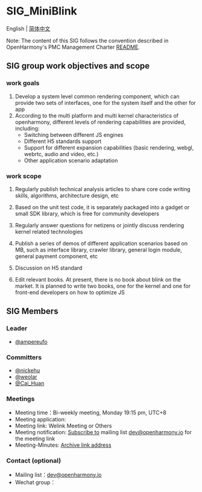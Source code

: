 # SIG_MiniBlink
English | [简体中文](./sig_miniblink_cn.md)

Note: The content of this SIG follows the convention described in OpenHarmony's PMC Management Charter [README](../../zh/pmc.md).

## SIG group work objectives and scope

### work goals

1. Develop a system level common rendering component, which can provide two sets of interfaces, one for the system itself and the other for app
2. According to the multi platform and multi kernel characteristics of openharmony, different levels of rendering capabilities are provided, including:
   * Switching between different JS engines
   * Different H5 standards support
   * Support for different expansion capabilities (basic rendering, webgl, webrtc, audio and video, etc.)
   * Other application scenario adaptation

### work scope
1. Regularly publish technical analysis articles to share core code writing skills, algorithms, architecture design, etc

2. Based on the unit test code, it is separately packaged into a gadget or small SDK library, which is free for community developers

3. Regularly answer questions for netizens or jointly discuss rendering kernel related technologies

4. Publish a series of demos of different application scenarios based on MB, such as interface library, crawler library, general login module, general payment component, etc

5. Discussion on H5 standard

6. Edit relevant books. At present, there is no book about blink on the market. It is planned to write two books, one for the kernel and one for front-end developers on how to optimize JS


## SIG Members

### Leader
- [@ampereufo](https://gitee.com/ampereufo)

### Committers
- [@nickehu](https://gitee.com/nickehu)
- [@weolar](https://gitee.com/weolar)
- [@Cai_Huan](https://gitee.com/Cai_Huan)

 ### Meetings
- Meeting time：Bi-weekly meeting, Monday 19:15 pm, UTC+8
- Meeting application: 
- Meeting link: Welink Meeting or Others
- Meeting notification: [Subscribe to](https://lists.openatom.io/postorius/lists/sig_miniblink.openharmony.io/) mailing list [dev@openharmony.io](https://lists.openatom.io/postorius/lists/dev.openharmony.io/) for the meeting link
- Meeting-Minutes: [Archive link address](https://gitee.com/openharmony-sig/sig-content/tree/master/miniblink/meetings)

### Contact (optional)

- Mailing list：[dev@openharmony.io](https://lists.openatom.io/postorius/lists/dev.openharmony.io/)
- Wechat group：

